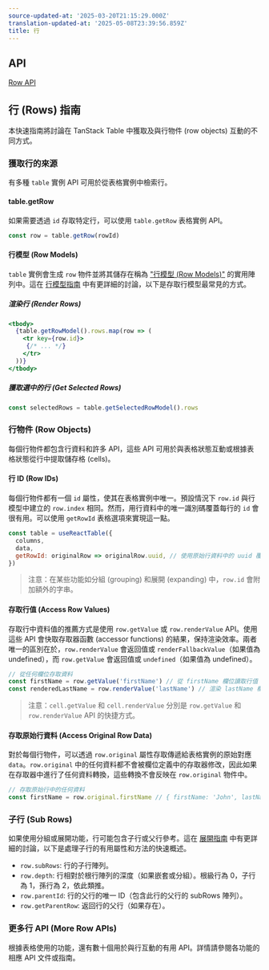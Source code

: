 ```yaml
---
source-updated-at: '2025-03-20T21:15:29.000Z'
translation-updated-at: '2025-05-08T23:39:56.859Z'
title: 行
---
```

## API

[Row API](../api/core/row)

## 行 (Rows) 指南

本快速指南將討論在 TanStack Table 中獲取及與行物件 (row objects) 互動的不同方式。

### 獲取行的來源

有多種 `table` 實例 API 可用於從表格實例中檢索行。

#### table.getRow

如果需要透過 `id` 存取特定行，可以使用 `table.getRow` 表格實例 API。

```js
const row = table.getRow(rowId)
```

#### 行模型 (Row Models)

`table` 實例會生成 `row` 物件並將其儲存在稱為 ["行模型 (Row Models)"](../guide/row-models) 的實用陣列中。這在 [行模型指南](../guide/row-models) 中有更詳細的討論，以下是存取行模型最常見的方式。

##### 渲染行 (Render Rows)

```jsx
<tbody>
  {table.getRowModel().rows.map(row => (
    <tr key={row.id}>
     {/* ... */}
    </tr>
  ))}
</tbody>
```

##### 獲取選中的行 (Get Selected Rows)

```js
const selectedRows = table.getSelectedRowModel().rows
```

### 行物件 (Row Objects)

每個行物件都包含行資料和許多 API，這些 API 可用於與表格狀態互動或根據表格狀態從行中提取儲存格 (cells)。

#### 行 ID (Row IDs)

每個行物件都有一個 `id` 屬性，使其在表格實例中唯一。預設情況下 `row.id` 與行模型中建立的 `row.index` 相同。然而，用行資料中的唯一識別碼覆蓋每行的 `id` 會很有用。可以使用 `getRowId` 表格選項來實現這一點。

```js
const table = useReactTable({
  columns,
  data,
  getRowId: originalRow => originalRow.uuid, // 使用原始行資料中的 uuid 覆蓋 row.id
})
```

> 注意：在某些功能如分組 (grouping) 和展開 (expanding) 中，`row.id` 會附加額外的字串。

#### 存取行值 (Access Row Values)

存取行中資料值的推薦方式是使用 `row.getValue` 或 `row.renderValue` API。使用這些 API 會快取存取器函數 (accessor functions) 的結果，保持渲染效率。兩者唯一的區別在於，`row.renderValue` 會返回值或 `renderFallbackValue`（如果值為 undefined），而 `row.getValue` 會返回值或 `undefined`（如果值為 undefined）。

```js
// 從任何欄位存取資料
const firstName = row.getValue('firstName') // 從 firstName 欄位讀取行值
const renderedLastName = row.renderValue('lastName') // 渲染 lastName 欄位的值
```

> 注意：`cell.getValue` 和 `cell.renderValue` 分別是 `row.getValue` 和 `row.renderValue` API 的快捷方式。

#### 存取原始行資料 (Access Original Row Data)

對於每個行物件，可以透過 `row.original` 屬性存取傳遞給表格實例的原始對應 `data`。`row.original` 中的任何資料都不會被欄位定義中的存取器修改，因此如果在存取器中進行了任何資料轉換，這些轉換不會反映在 `row.original` 物件中。

```js
// 存取原始行中的任何資料
const firstName = row.original.firstName // { firstName: 'John', lastName: 'Doe' }
```

### 子行 (Sub Rows)

如果使用分組或展開功能，行可能包含子行或父行參考。這在 [展開指南](../guide/expanding) 中有更詳細的討論，以下是處理子行的有用屬性和方法的快速概述。

- `row.subRows`: 行的子行陣列。
- `row.depth`: 行相對於根行陣列的深度（如果嵌套或分組）。根級行為 0，子行為 1，孫行為 2，依此類推。
- `row.parentId`: 行的父行的唯一 ID（包含此行的父行的 subRows 陣列）。
- `row.getParentRow`: 返回行的父行（如果存在）。

### 更多行 API (More Row APIs)

根據表格使用的功能，還有數十個用於與行互動的有用 API。詳情請參閱各功能的相應 API 文件或指南。
